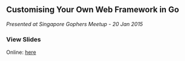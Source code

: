 ## Customising Your Own Web Framework in Go

*Presented at Singapore Gophers Meetup - 20 Jan 2015*

### View Slides

Online: [here](http://go-talks.appspot.com/github.com/jonog/customising-go-web/customising-go-web.slide)


